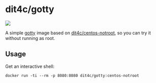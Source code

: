 # dit4c/gotty

[![](https://badge.imagelayers.io/dit4c/gotty:centos-notroot.svg)](https://imagelayers.io/?images=dit4c/gotty:centos-notroot)


A simple [gotty](https://github.com/yudai/gotty) image based on [dit4c/centos-notroot](https://hub.docker.com/r/dit4c/centos-notroot/), so you can try it without running as root.

## Usage

Get an interactive shell:
```
docker run -ti --rm -p 8080:8080 dit4c/gotty:centos-notroot
```
